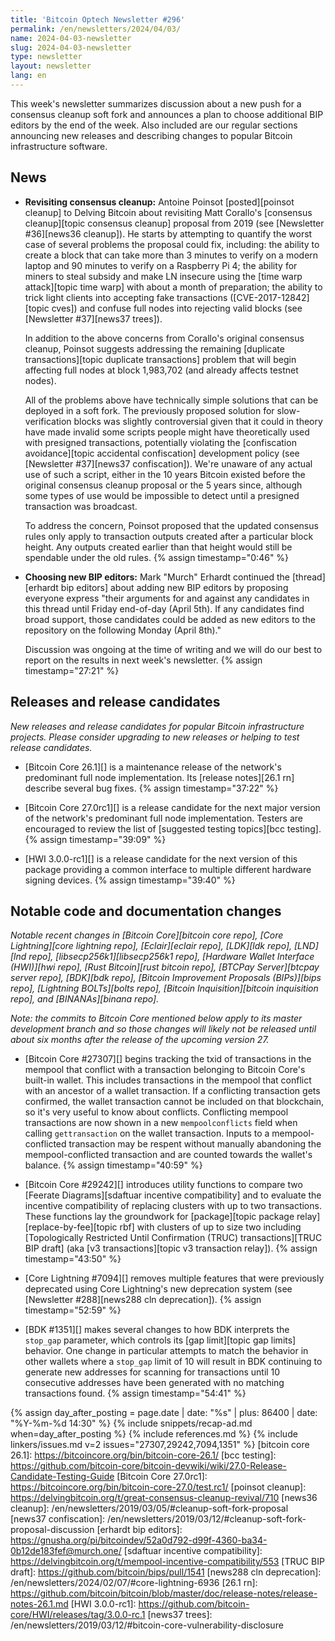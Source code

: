 ```yaml
---
title: 'Bitcoin Optech Newsletter #296'
permalink: /en/newsletters/2024/04/03/
name: 2024-04-03-newsletter
slug: 2024-04-03-newsletter
type: newsletter
layout: newsletter
lang: en
---
```

This week's newsletter summarizes discussion about a new push for a
consensus cleanup soft fork and announces a plan to choose additional
BIP editors by the end of the week.  Also included are our regular
sections announcing new releases and describing changes to popular
Bitcoin infrastructure software.

## News

- **Revisiting consensus cleanup:** Antoine Poinsot [posted][poinsot
  cleanup] to Delving Bitcoin about revisiting Matt Corallo's [consensus
  cleanup][topic consensus cleanup] proposal from 2019 (see [Newsletter
  #36][news36 cleanup]).  He starts by attempting to quantify the worst
  case of several problems the proposal could fix, including: the
  ability to create a block that can take more than 3 minutes to verify
  on a modern laptop and 90 minutes to verify on a Raspberry Pi 4; the
  ability for miners to steal subsidy and make LN insecure using the
  [time warp attack][topic time warp] with about a month of
  preparation; the ability to trick light clients into accepting fake transactions
  ([CVE-2017-12842][topic cves]) and confuse full nodes into rejecting
  valid blocks (see [Newsletter #37][news37 trees]).

  In addition to the above concerns from Corallo's original consensus
  cleanup, Poinsot suggests addressing the remaining [duplicate
  transactions][topic duplicate transactions] problem that will begin affecting full
  nodes at block 1,983,702 (and already affects testnet nodes).

  All of the problems above have technically simple solutions that can
  be deployed in a soft fork.  The previously proposed solution for
  slow-verification blocks was slightly controversial given that it
  could in theory have made invalid some scripts people might have
  theoretically used with presigned transactions, potentially violating
  the [confiscation avoidance][topic accidental confiscation] development
  policy (see [Newsletter #37][news37 confiscation]).  We're unaware of
  any actual use of such a script, either in the 10 years Bitcoin
  existed before the original consensus cleanup proposal or the 5 years
  since, although some types of use would be impossible to detect until
  a presigned transaction was broadcast.

  To address the concern, Poinsot proposed that the updated consensus
  rules only apply to transaction outputs created after a particular
  block height.  Any outputs created earlier than that height would
  still be spendable under the old rules. {% assign timestamp="0:46" %}

- **Choosing new BIP editors:** Mark "Murch" Erhardt continued the
  [thread][erhardt bip editors] about adding new BIP editors by
  proposing everyone express "their arguments for and against any
  candidates in this thread until Friday end-of-day (April 5th).  If any
  candidates find broad support, those candidates could be added as new
  editors to the repository on the following Monday (April 8th)."

    Discussion was ongoing at the time of writing and we will do our
    best to report on the results in next week's newsletter. {% assign timestamp="27:21" %}

## Releases and release candidates

*New releases and release candidates for popular Bitcoin infrastructure
projects.  Please consider upgrading to new releases or helping to test
release candidates.*

- [Bitcoin Core 26.1][] is a maintenance release of the network's
  predominant full node implementation.  Its [release notes][26.1 rn]
  describe several bug fixes. {% assign timestamp="37:22" %}

- [Bitcoin Core 27.0rc1][] is a release candidate for the next major
  version of the network's predominant full node implementation.
  Testers are encouraged to review the list of [suggested testing topics][bcc testing]. {% assign timestamp="39:09" %}

- [HWI 3.0.0-rc1][] is a release candidate for the next version of this
  package providing a common interface to multiple different hardware
  signing devices. {% assign timestamp="39:40" %}

## Notable code and documentation changes

_Notable recent changes in [Bitcoin Core][bitcoin core repo], [Core
Lightning][core lightning repo], [Eclair][eclair repo], [LDK][ldk repo],
[LND][lnd repo], [libsecp256k1][libsecp256k1 repo], [Hardware Wallet
Interface (HWI)][hwi repo], [Rust Bitcoin][rust bitcoin repo], [BTCPay
Server][btcpay server repo], [BDK][bdk repo], [Bitcoin Improvement
Proposals (BIPs)][bips repo], [Lightning BOLTs][bolts repo],
[Bitcoin Inquisition][bitcoin inquisition repo], and [BINANAs][binana
repo]._

*Note: the commits to Bitcoin Core mentioned below apply to its master
development branch and so those changes will likely not be released
until about six months after the release of the upcoming version 27.*

- [Bitcoin Core #27307][] begins tracking the txid of transactions in
  the mempool that conflict with a transaction belonging to Bitcoin Core's
  built-in wallet.  This includes transactions in the mempool that
  conflict with an ancestor of a wallet transaction.  If a conflicting
  transaction gets confirmed, the wallet transaction cannot be included
  on that blockchain, so it's very useful to know about conflicts.
  Conflicting mempool transactions are now shown in a new
  `mempoolconflicts` field when calling `gettransaction` on the wallet
  transaction. Inputs to a mempool-conflicted transaction may be respent
  without manually abandoning the mempool-conflicted transaction and are
  counted towards the wallet's balance. {% assign timestamp="40:59" %}

- [Bitcoin Core #29242][] introduces utility functions to compare two
  [Feerate Diagrams][sdaftuar incentive compatibility] and to evaluate the
  incentive compatibility of replacing clusters with up to two transactions.
  These functions lay the groundwork for [package][topic package relay]
  [replace-by-fee][topic rbf] with clusters of up to size two including
  [Topologically Restricted Until Confirmation (TRUC) transactions][TRUC BIP
  draft] (aka [v3 transactions][topic v3 transaction relay]). {% assign timestamp="43:50" %}

- [Core Lightning #7094][] removes multiple features that were
  previously deprecated using Core Lightning's new deprecation system
  (see [Newsletter #288][news288 cln deprecation]). {% assign timestamp="52:59" %}

- [BDK #1351][] makes several changes to how BDK interprets the
  `stop_gap` parameter, which controls its [gap limit][topic gap limits]
  behavior.  One change in particular attempts to match the behavior in
  other wallets where a `stop_gap` limit of 10 will result in BDK
  continuing to generate new addresses for scanning for transactions
  until 10 consecutive addresses have been generated with no matching
  transactions found. {% assign timestamp="54:41" %}

{% assign day_after_posting = page.date | date: "%s" | plus: 86400 | date: "%Y-%m-%d 14:30" %}
{% include snippets/recap-ad.md when=day_after_posting %}
{% include references.md %}
{% include linkers/issues.md v=2 issues="27307,29242,7094,1351" %}
[bitcoin core 26.1]: https://bitcoincore.org/bin/bitcoin-core-26.1/
[bcc testing]: https://github.com/bitcoin-core/bitcoin-devwiki/wiki/27.0-Release-Candidate-Testing-Guide
[Bitcoin Core 27.0rc1]: https://bitcoincore.org/bin/bitcoin-core-27.0/test.rc1/
[poinsot cleanup]: https://delvingbitcoin.org/t/great-consensus-cleanup-revival/710
[news36 cleanup]: /en/newsletters/2019/03/05/#cleanup-soft-fork-proposal
[news37 confiscation]: /en/newsletters/2019/03/12/#cleanup-soft-fork-proposal-discussion
[erhardt bip editors]: https://gnusha.org/pi/bitcoindev/52a0d792-d99f-4360-ba34-0b12de183fef@murch.one/
[sdaftuar incentive compatibility]: https://delvingbitcoin.org/t/mempool-incentive-compatibility/553
[TRUC BIP draft]: https://github.com/bitcoin/bips/pull/1541
[news288 cln deprecation]: /en/newsletters/2024/02/07/#core-lightning-6936
[26.1 rn]: https://github.com/bitcoin/bitcoin/blob/master/doc/release-notes/release-notes-26.1.md
[HWI 3.0.0-rc1]: https://github.com/bitcoin-core/HWI/releases/tag/3.0.0-rc.1
[news37 trees]: /en/newsletters/2019/03/12/#bitcoin-core-vulnerability-disclosure
